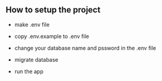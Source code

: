 ## How to setup the project
- make .env file
- copy .env.example to .env file
- change your database name and pssword in the .env file
- migrate database 

- run the app